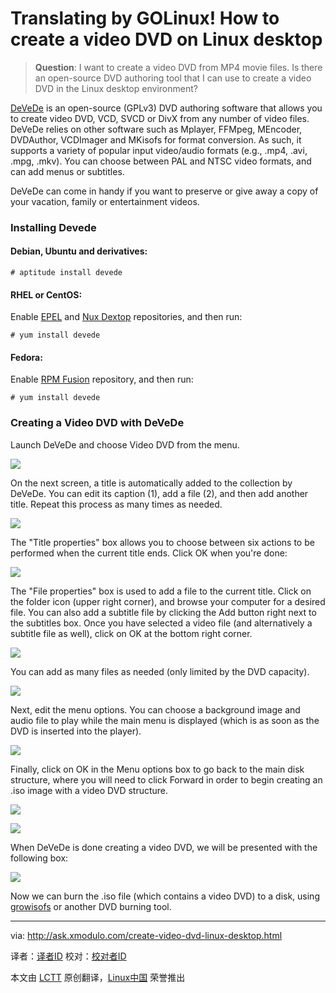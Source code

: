 Translating by GOLinux!
How to create a video DVD on Linux desktop
================================================================================
> **Question**: I want to create a video DVD from MP4 movie files. Is there an open-source DVD authoring tool that I can use to create a video DVD in the Linux desktop environment? 

[DeVeDe][1] is an open-source (GPLv3) DVD authoring software that allows you to create video DVD, VCD, SVCD or DivX from any number of video files. DeVeDe relies on other software such as Mplayer, FFMpeg, MEncoder, DVDAuthor, VCDImager and MKisofs for format conversion. As such, it supports a variety of popular input video/audio formats (e.g., .mp4, .avi, .mpg, .mkv). You can choose between PAL and NTSC video formats, and can add menus or subtitles.

DeVeDe can come in handy if you want to preserve or give away a copy of your vacation, family or entertainment videos.

### Installing Devede ###

#### Debian, Ubuntu and derivatives: ####

    # aptitude install devede

#### RHEL or CentOS: ####

Enable [EPEL][2] and [Nux Dextop][3] repositories, and then run:

    # yum install devede 

#### Fedora: ####

Enable [RPM Fusion][4] repository, and then run:

    # yum install devede 

### Creating a Video DVD with DeVeDe ###

Launch DeVeDe and choose Video DVD from the menu.

![](https://farm4.staticflickr.com/3930/15366785019_b5fe164573_z.jpg)

On the next screen, a title is automatically added to the collection by DeVeDe. You can edit its caption (1), add a file (2), and then add another title. Repeat this process as many times as needed.

![](https://farm4.staticflickr.com/3955/15550730461_e9d830ac64_z.jpg)

The "Title properties" box allows you to choose between six actions to be performed when the current title ends. Click OK when you're done:

![](https://farm4.staticflickr.com/3928/15554250892_061ef87db3_o.png)

The "File properties" box is used to add a file to the current title. Click on the folder icon (upper right corner), and browse your computer for a desired file. You can also add a subtitle file by clicking the Add button right next to the subtitles box. Once you have selected a video file (and alternatively a subtitle file as well), click on OK at the bottom right corner.

![](https://farm6.staticflickr.com/5608/15367271798_800a7ff9e9_z.jpg)

You can add as many files as needed (only limited by the DVD capacity).

![](https://farm4.staticflickr.com/3949/15550730511_7c3ca04026_z.jpg)

Next, edit the menu options. You can choose a background image and audio file to play while the main menu is displayed (which is as soon as the DVD is inserted into the player).

![](https://farm6.staticflickr.com/5614/15367271808_a4d3ba5639_z.jpg)

Finally, click on OK in the Menu options box to go back to the main disk structure, where you will need to click Forward in order to begin creating an .iso image with a video DVD structure.

![](https://farm4.staticflickr.com/3951/15550730531_c51e64feb9_o.png)

![](https://farm6.staticflickr.com/5602/15366785109_c9663eb0d5_o.png)

When DeVeDe is done creating a video DVD, we will be presented with the following box:

![](https://farm4.staticflickr.com/3936/15550730551_0c140ea276_o.png)

Now we can burn the .iso file (which contains a video DVD) to a disk, using [growisofs][5] or another DVD burning tool.

--------------------------------------------------------------------------------

via: http://ask.xmodulo.com/create-video-dvd-linux-desktop.html

译者：[译者ID](https://github.com/译者ID)
校对：[校对者ID](https://github.com/校对者ID)

本文由 [LCTT](https://github.com/LCTT/TranslateProject) 原创翻译，[Linux中国](http://linux.cn/) 荣誉推出

[1]:http://www.rastersoft.com/programas/devede.html
[2]:http://xmodulo.com/how-to-set-up-epel-repository-on-centos.html
[3]:http://ask.xmodulo.com/enable-nux-dextop-repository-centos-rhel.html
[4]:http://xmodulo.com/how-to-install-rpm-fusion-on-fedora.html
[5]:http://ask.xmodulo.com/burn-iso-nrg-image-dvd-command-line.html
